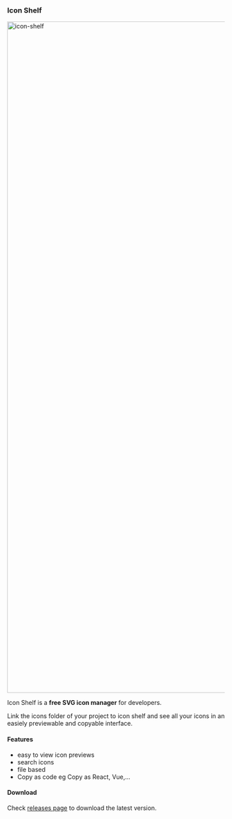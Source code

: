 
### Icon Shelf

<img width="1554" alt="icon-shelf" src="https://user-images.githubusercontent.com/21201812/134767938-7f30e3b2-2ce1-4ed6-8a61-5df0607fe858.png">

Icon Shelf is a **free SVG icon manager** for developers.

Link the icons folder of your project to icon shelf and see all your icons in an easiely previewable and copyable interface.

#### Features
* easy to view icon previews
* search icons
* file based
* Copy as code eg Copy as React, Vue,...

#### Download
Check [releases page](https://github.com/MrRobz/icon-shelf/releases) to download the latest version.
